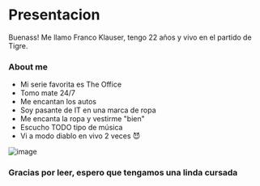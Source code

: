 # Presentacion

Buenass!
Me llamo Franco Klauser, tengo 22 años y vivo en el partido de Tigre. 

### About me

- Mi serie favorita es The Office 
- Tomo mate 24/7
- Me encantan los autos
- Soy pasante de IT en una marca de ropa
- Me encanta la ropa y vestirme "bien"
- Escucho TODO tipo de música
- Vi a modo diablo en vivo 2 veces 😈
  
![image](https://github.com/pdep-utn-frd/2024-presentacion-franklauser/assets/110211276/79ec90b7-77f5-43e5-a630-eb1f9a250eb6)

### Gracias por leer, espero que tengamos una linda cursada 
